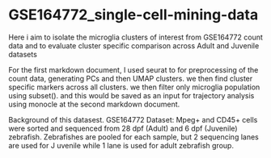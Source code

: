 # GSE164772_single-cell-mining-data
Here i aim to isolate the microglia clusters of interest from GSE164772 count data and to evaluate cluster specific comparison across Adult and Juvenile datasets

For the first markdown document, I used seurat to for preprocessing of the count data, generating PCs
and then UMAP clusters. we then find cluster specific markers across all clusters. we then filter only microglia population using subset(). and this would be saved as an input for trajectory analysis using monocle at the second markdown document.




Background of this datasest.
GSE164772 Dataset:
Mpeg+ and CD45+ cells were sorted and sequenced from 28 dpf (Adult) and 6 dpf (Juvenile) zebrafish. Zebrafishes are pooled for each sample, 
but 2 sequencing lanes are used for J
uvenile while 1 lane is used for adult zebrafish group.



